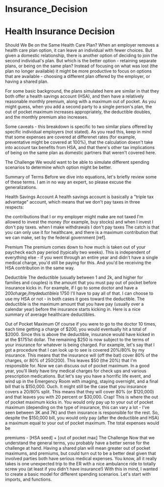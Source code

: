 # Insurance_Decision

# Health Insurance Decision

Should We Be on the Same Health Care Plan?
When an employer removes a health care plan option, it can leave an individual with fewer choices. But given a domestic relationship, there is another option of deciding to join the second individual's plan. But which is the better option - retaining separate plans, or being on the same plan? Instead of focusing on what was lost (the plan no longer available) it might be more productive to focus on options that are available - choosing a different plan offered by the employer, or having a shared plan.

For some basic background, the plans simulated here are similar in that they both offer a health savings account (HSA), and then have a relatively reasonable monthly premium, along with a maximum out of pocket. As you might guess, when you add a second party to a single person's plan, the out of pocket maximum increases appropriately, the deductible doubles, and the monthly premium also increases.

Some caveats - this breakdown is specific to two similar plans offered by specific individual employers (not stated). As you read this, keep in mind that some expenses are covered at differenet rates (for example, preventative might be covered at 100%), that the calculation doesn't take into account tax benefits from HSA, and that there's other tax implications of being on the same plan as domestic partners that weren't covered here.

The Challenge
We would want to be able to simulate different spending scenarios to determine which option might be better.

Summary of Terms
Before we dive into equations, let's briefly review some of these terms. I am in no way an expert, so please excuse the generalizations.

Health Savings Account
A health savings account is basically a "triple tax advantage" account, which means that we don't pay taxes in three respects:

the contributions that I or my employer might make are not taxed
I'm allowed to invest the money (for example, buy stocks) and when I invest I don't pay taxes.
when I make withdrawals I don't pay taxes
The catch is that you can only use it for healthcare, and there is a maximum contribution that we can make, set by the federal government [ref].

Premium
The premium comes down to how much is taken out of your paycheck each pay period (typically two weeks). This is independent of everything else - if you went through an entire year and didn't have a single medical charge, you'd still be paying for this. And you'd be receiving the HSA contribution in the same way.

Deductible
The deductible (usually between 1 and 2k, and higher for families and couples) is the amount that you must pay out of pocket before insurance kicks in. For example, if I go to some doctor and have a  200𝑐ℎ𝑎𝑟𝑔𝑒,𝑖𝑓𝑚𝑦𝑑𝑒𝑑𝑢𝑐𝑡𝑖𝑏𝑙𝑒𝑖𝑠 1750 I'll have to pay all of that. I can choose to use my HSA or not - in both cases it goes toward the deductible. The deductible is the maximum amount that you have pay (usually over a calendar year) before the insurance starts kicking in. Here is a nice summary of average healthcare deductibles.

Out of Pocket Maximum
Of course if you were to go to the doctor 10 times, each time getting a charge of $200, you would eventually hit a total of $2000. Since this is above the deductible, insurance would have kicked in at the $1751st dollar. The remaining $250 is now subject to the terms of your insurance for whatever is being charged. For example, let's say that I got a procedure that I can look up to see is covered 20%/80% by my insurance. This means that the insurance will (off the bat) cover 80% of the charges, or 80% of $250 ($200). This leaves $50 (the 20%) that I'm responsible for. Now we can discuss out of pocket maximum. In a good year, you'll likely have tiny medical charges for check ups and various prescription medications. But let's say you have a horrific life event, and wind up in the Emergency Room with imaging, staying overnight, and a final bill that is $150,000. Ouch. It might still be the case that you insurance covers a 20/80% split. This means that they will cover 80% (or $120,000) and that leaves you with 20 percent or $30,000. Crap! This is where the out of pocket maximum kicks in. You would only pay up to your out of pocket maximum (depending on the type of insurance, this can vary a lot - I've seen between 3K and 7K) and then insurance is responsible for the rest. So, despite the $150,000 bill, you would only pay (after the deductible and HSA) a maximum equal to your out of pocket maximum. The total expenses would be

premiums - [HSA seed] + [out of pocket max]
The Challenge
Now that we understand the general terms, you probably have a better sense for the challenge at hand. Having a shared plan will mean greater out of pocket maximums, and premiums, but could turn out to be a better deal given that involved parties both have serious medical expenses. You know, all it really takes is one unexpected trip to the ER with a nice ambulance ride to totally screw you (at least if you didn't have insurance!) With this in mind, I wanted to create a basic model for different spending scenarios. Let's start with imports, and functions.

